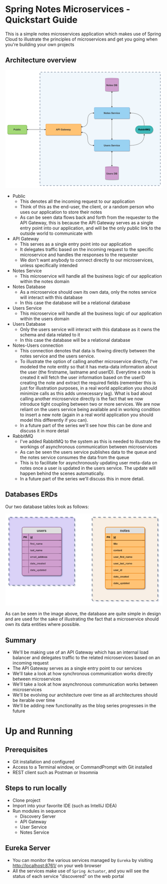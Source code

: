 # Spring Notes Microservices - Quickstart Guide

This is a simple notes microservices application which makes use of Spring Cloud to illustrate the principles of microservices and get you going when you're building your own projects

## Architecture overview

![Notes Microservices Architecture](docs/images/Notes_Microservices_Architecture_v1.png "Notes Microservices Architecture v1")

- Public
  - This denotes all the incoming request to our application
  - Think of this as the end-user, the client, or a random person who uses our application to store their notes
  - As can be seen data flows back and forth from the requester to the API Gateway, this is because the API Gateway serves as a single entry point into our application, and will be the only public link to the outside world to communicate with
- API Gateway
  - This serves as a single entry point into our application
  - It delegates traffic based on the incoming request to the specific microservice and handles the responses to the requester
  - We don't want anybody to connect directly to our microservices, unless specifically intended
- Notes Service
  - This microservice will handle all the business logic of our application within the notes domain
- Notes Database
  - As a microservice should own its own data, only the notes service will interact with this database
  - In this case the database will be a relational database
- Users Service
  - This microservice will handle all the business logic of our application within the users domain
- Users Database
  - Only the users service will interact with this database as it owns the schema and data related to it
  - In this case the database will be a relational database
- Notes-Users connection
  - This connection denotes that data is flowing directly between the notes service and the users service.
  - To illustrate the option of calling another microservice directly, I've modeled the note entity so that it has meta-data information about the user (the firstname, lastname and userID). Everytime a note is created it will fetch the user
    information based on the userID creating the note and extract the required fields (remember this is just for illustration purposes, in a real world application you should minimize calls as this adds unnecessary lag). What is bad about calling
    another microservice directly is the fact that we now introduce tight coupling between two or more services. We are now reliant on the users service being available and in working condition to insert a new note (again in a real world application
    you should model this differently if you can).
  - In a future part of the series we'll see how this can be done and discuss it in more detail
- RabbitMQ
  - I've added RabbitMQ to the system as this is needed to illustrate the workings of asynchronous communication between microservices
  - As can be seen the users service publishes data to the queue and the notes service consumes the data from the queue
  - This is to facilitate for asynchronously updating user meta-data on notes once a user is updated in the users service. The update will happen behind the scenes automatically.
  - In a future part of the series we'll discuss this in more detail.

## Databases ERDs

Our two database tables look as follows:

![Notes Microservices Databases ERD](docs/images/Notes_Microservices_Databases_ERD_v1.png "Notes Microservices Databases ERD v1")

As can be seen in the image above, the database are quite simple in design and are used for the sake of illustrating the fact that a microservice should own its data entities where possible.

## Summary

- We'll be making use of an API Gateway which has an internal load balancer and delegates traffic to the related microservices based on an incoming request
- The API Gateway serves as a single entry point to our services
- We'll take a look at how synchronous communication works directly between microservices
- We'll take a look at how asynchronous communication works between microservices
- We'll be evolving our architecture over time as all architectures should be iterable over time
- We'll be adding new functionality as the blog series progresses in the future

# Up and Running

## Prerequisites

- Git installation and configured
- Access to a Terminal window, or CommandPrompt with Git installed
- REST client such as Postman or Insomnia

## Steps to run locally

- Clone project
- Import into your favorite IDE (such as IntelliJ IDEA)
- Run modules in sequence
  - Discovery Server
  - API Gateway
  - User Service
  - Notes Service

## Eureka Server

- You can monitor the various services managed by `Eureka` by visiting [http://localhost:8761/](http://localhost:8761/) on your web browser
- All the services make use of `Spring Actuator`, and you will see the status of each service "discovered" on the web portal

